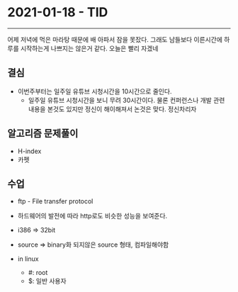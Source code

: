 # 2021-01-18 - TID
---

어제 저녁에 먹은 마라탕 때문에 배 아파서 잠을 못잤다. 그래도 남들보다 이른시간에 하루를 시작하는게 나쁘지는 않은거 같다. 
오늘은 빨리 자겠네

## 결심
- 이번주부터는 일주일 유튜브 시청시간을 10시간으로 줄인다. 
    - 일주일 유튜브 시청시간을 보니 무려 30시간이다. 물론 컨퍼런스나 개발 관련 내용을 본것도 있지만 정신이 해이해져서 논것은 맞다. 정신차리자

## 알고리즘 문제풀이
- H-index
- 카펫

## 수업
- ftp - File transfer protocol
* 하드웨어의 발전에 따라 http로도 비슷한 성능을 보여준다.

- i386 => 32bit
- source => binary화 되지않은 source 형태, 컴파일해야함

- in linux
    - #: root
    - $: 일반 사용자
